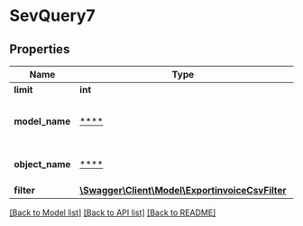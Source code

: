 # SevQuery7

## Properties
Name | Type | Description | Notes
------------ | ------------- | ------------- | -------------
**limit** | **int** | Limit export | [optional] 
**model_name** | [****](.md) | Model name which is exported | 
**object_name** | [****](.md) | SevQuery object name | 
**filter** | [**\Swagger\Client\Model\ExportinvoiceCsvFilter**](ExportinvoiceCsvFilter.md) |  | [optional] 

[[Back to Model list]](../../README.md#documentation-for-models) [[Back to API list]](../../README.md#documentation-for-api-endpoints) [[Back to README]](../../README.md)

